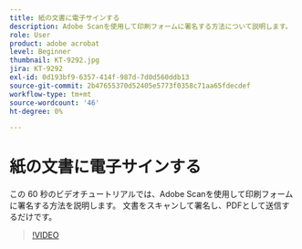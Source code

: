 ```yaml
---
title: 紙の文書に電子サインする
description: Adobe Scanを使用して印刷フォームに署名する方法について説明します。
role: User
product: adobe acrobat
level: Beginner
thumbnail: KT-9292.jpg
jira: KT-9292
exl-id: 0d193bf9-6357-414f-987d-7d0d560ddb13
source-git-commit: 2b47655370d52405e5773f0358c71aa65fdecdef
workflow-type: tm+mt
source-wordcount: '46'
ht-degree: 0%

---
```


# 紙の文書に電子サインする

この 60 秒のビデオチュートリアルでは、Adobe Scanを使用して印刷フォームに署名する方法を説明します。 文書をスキャンして署名し、PDFとして送信するだけです。

>[!VIDEO](https://video.tv.adobe.com/v/338331?quality=12&learn=on&hidetitle=true)
